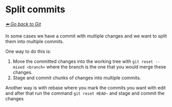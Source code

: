 # Split commits

*[:arrow_left: Go back to Git](./GIT.md)*

In some cases we have a commit with multiple changes and we want to split them into multiple commits.

One way to do this is:

1. Move the committed changes into the working tree with `git reset --mixed <branch>` where the branch is the one that you would merge these changes.
2. Stage and commit chunks of changes into multiple commits.

Another way is with rebase where you mark the commits you want with edit and after that run the command `git reset HEAD~` and stage and commit the changes
